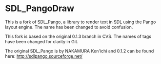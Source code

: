 SDL_PangoDraw
=============

This is a fork of SDL_Pango, a library to render text in SDL using the Pango layout engine.
The name has been changed to avoid confusion.

This fork is based on the original 0.1.3 branch in CVS.  The names of tags have been changed for clarity in Git.

The original SDL_Pango is by NAKAMURA Ken'ichi and 0.1.2 can be found here:
	http://sdlpango.sourceforge.net/
